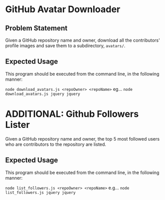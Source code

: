 # GitHub Avatar Downloader

## Problem Statement

Given a GitHub repository name and owner, download all the contributors' profile images and save them to a subdirectory, `avatars/`.

## Expected Usage

This program should be executed from the command line, in the following manner:

`node download_avatars.js <repoOwner> <repoName>`
eg...
`node download_avatars.js jquery jquery`

# ADDITIONAL: Github Followers Lister

Given a GitHub repository name and owner, the top 5 most followed users who are contributors to the repository are listed.

## Expected Usage

This program should be executed from the command line, in the following manner: 

`node list_followers.js <repoOwner> <repoName>`
e.g...
`node list_followers.js jquery jquery`